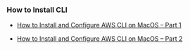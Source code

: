 ### How to Install CLI

- [How to Install and Configure AWS CLI on MacOS – Part 1](https://stuzio.com/aws/how-to-install-and-configure-aws-cli-on-macos-part-1/)

- [How to Install and Configure AWS CLI on MacOS – Part 2](https://www.youtube.com/watch?v=rm4KvlTDaEQ&ab_channel=Stuzio)
